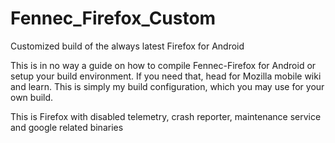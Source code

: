 # Fennec_Firefox_Custom
Customized build of the always latest Firefox for Android

This is in no way a guide on how to compile Fennec-Firefox for Android or setup your build environment.  If you need that, head for Mozilla mobile wiki and learn. This is simply my build configuration, which you may use for your own build.

This is Firefox with disabled telemetry, crash reporter, maintenance service and google related binaries
